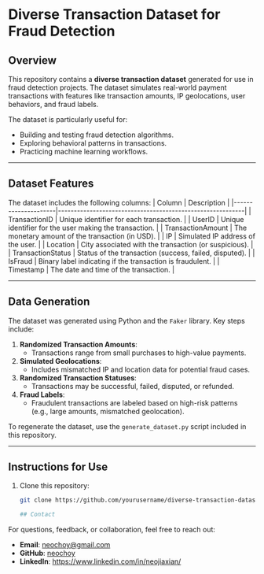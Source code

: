 # Diverse Transaction Dataset for Fraud Detection

## Overview
This repository contains a **diverse transaction dataset** generated for use in fraud detection projects. The dataset simulates real-world payment transactions with features like transaction amounts, IP geolocations, user behaviors, and fraud labels.

The dataset is particularly useful for:
- Building and testing fraud detection algorithms.
- Exploring behavioral patterns in transactions.
- Practicing machine learning workflows.

---

## Dataset Features
The dataset includes the following columns:
| Column              | Description                                               |
|---------------------|-----------------------------------------------------------|
| TransactionID       | Unique identifier for each transaction.                   |
| UserID              | Unique identifier for the user making the transaction.    |
| TransactionAmount   | The monetary amount of the transaction (in USD).          |
| IP                  | Simulated IP address of the user.                         |
| Location            | City associated with the transaction (or suspicious).     |
| TransactionStatus   | Status of the transaction (success, failed, disputed).    |
| IsFraud             | Binary label indicating if the transaction is fraudulent. |
| Timestamp           | The date and time of the transaction.                     |

---

## Data Generation
The dataset was generated using Python and the `Faker` library. Key steps include:
1. **Randomized Transaction Amounts**:
   - Transactions range from small purchases to high-value payments.
2. **Simulated Geolocations**:
   - Includes mismatched IP and location data for potential fraud cases.
3. **Randomized Transaction Statuses**:
   - Transactions may be successful, failed, disputed, or refunded.
4. **Fraud Labels**:
   - Fraudulent transactions are labeled based on high-risk patterns (e.g., large amounts, mismatched geolocation).

To regenerate the dataset, use the `generate_dataset.py` script included in this repository.

---

## Instructions for Use
1. Clone this repository:
   ```bash
   git clone https://github.com/yourusername/diverse-transaction-dataset.git

   ## Contact
For questions, feedback, or collaboration, feel free to reach out:

- **Email**: neochoy@gmail.com
- **GitHub**: [neochoy](https://github.com/neochoy)
- **LinkedIn**: https://www.linkedin.com/in/neojiaxian/

